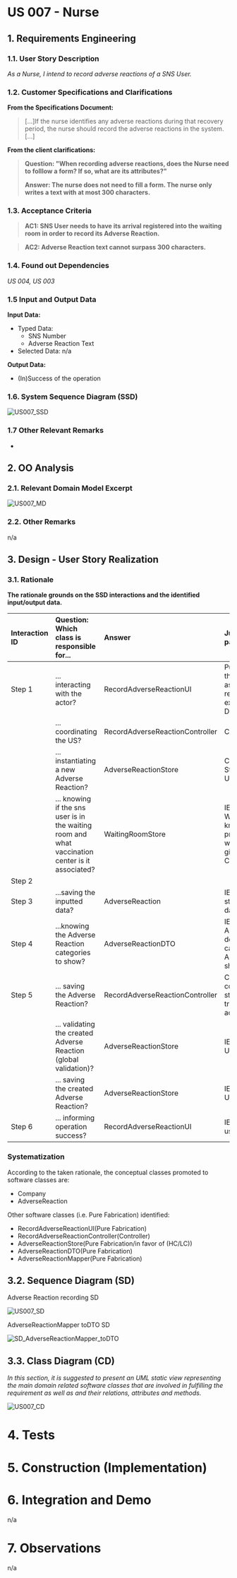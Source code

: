 # US 007 - Nurse

## 1. Requirements Engineering

### 1.1. User Story Description

*As a Nurse, I intend to record adverse reactions of a SNS User.*

### 1.2. Customer Specifications and Clarifications 

**From the Specifications Document:**


> [...]If the nurse identifies any
adverse reactions during that recovery period, the nurse should record the adverse reactions in the
system.[...]
> 



**From the client clarifications:**


> **Question: "When recording adverse reactions, does the Nurse need to folllow a form? If so, what are its attributes?"** 
>
> **Answer: The nurse does not need to fill a form. The nurse only writes a text with at most 300 characters.**

### 1.3. Acceptance Criteria

 >**AC1: SNS User needs to have its arrival registered into the waiting room in order to record its Adverse Reaction.**

 >**AC2: Adverse Reaction text cannot surpass 300 characters.**

### 1.4. Found out Dependencies

*US 004, US 003*

### 1.5 Input and Output Data

**Input Data:**
* Typed Data:
    * SNS Number
    * Adverse Reaction Text
* Selected Data: n/a

**Output Data:**
* (In)Success of the operation

### 1.6. System Sequence Diagram (SSD)

![US007_SSD](US007_SSD.svg)


### 1.7 Other Relevant Remarks

-

## 2. OO Analysis

### 2.1. Relevant Domain Model Excerpt 

![US007_MD](US007_MD.svg)

### 2.2. Other Remarks

n/a


## 3. Design - User Story Realization 

### 3.1. Rationale

**The rationale grounds on the SSD interactions and the identified input/output data.**

| Interaction ID | Question: Which class is responsible for...                                                      | Answer                          | Justification (with patterns)                                                                                 |
|:---------------|:-------------------------------------------------------------------------------------------------|:--------------------------------|:--------------------------------------------------------------------------------------------------------------|
| Step 1  		     | 	... interacting with the actor?                                                                 | RecordAdverseReactionUI         | Pure Fabrication: there is no reason to assign this responsibility to any existing class in the Domain Model. |
| 			  		        | 	... coordinating the US?                                                                        | RecordAdverseReactionController | Controller                                                                                                    |
| 			  		        | 	... instantiating a new Adverse Reaction?                                                       | AdverseReactionStore            | Creator (Rule 1): Store has all SNS Users.                                                                    || 			  		        |
|                | ... knowing if the sns user is in the waiting room and what vaccination center is it associated? | WaitingRoomStore                | IE: WaitingRoomStore knows all SNS Users present in the waiting room of a given Vaccination Center.           |
| Step 2  		     | 							                                                                                          |                                 |                                                                                                               |
| Step 3  		     | 	...saving the inputted data?                                                                    | AdverseReaction                 | IE: object created in step 1 has its own data.                                                                |
| Step 4  		     | 	...knowing the Adverse Reaction categories to show?                                             | AdverseReactionDTO              | IE: AdverseReactionDTO defines the categories of the AdverseReaction to show.                                 |
| Step 5  		     | 	... saving the Adverse Reaction?                                                                | RecordAdverseReactionController | Controller: coordinates the user story so it has its trigger method to be activated by the UI.                |
| 			  		        | 	... validating the created Adverse Reaction (global validation)?                                | AdverseReactionStore            | IE: knows all SNS Users.                                                                                      | 
| 			  		        | 	... saving the created Adverse Reaction?                                                        | AdverseReactionStore            | IE: owns all SNS Users.                                                                                       | 
| Step 6 		      | 	... informing operation success?                                                                | RecordAdverseReactionUI         | IE: is responsible for user interactions.                                                                     | 

### Systematization ##

According to the taken rationale, the conceptual classes promoted to software classes are: 

 * Company
 * AdverseReaction

Other software classes (i.e. Pure Fabrication) identified: 

 * RecordAdverseReactionUI(Pure Fabrication)  
 * RecordAdverseReactionController(Controller)
 * AdverseReactionStore(Pure Fabrication/in favor of (HC/LC))
 * AdverseReactionDTO(Pure Fabrication)
 * AdverseReactionMapper(Pure Fabrication)

## 3.2. Sequence Diagram (SD)

Adverse Reaction recording SD

![US007_SD](US007_SD.svg)

AdverseReactionMapper toDTO SD

![SD_AdverseReactionMapper_toDTO](SD_AdverseReactionMapper_toDTO.svg)

## 3.3. Class Diagram (CD)

*In this section, it is suggested to present an UML static view representing the main domain related software classes that are involved in fulfilling the requirement as well as and their relations, attributes and methods.*

![US007_CD](US007_CD.svg)

# 4. Tests 

    


# 5. Construction (Implementation)



# 6. Integration and Demo 

n/a

# 7. Observations

n/a




